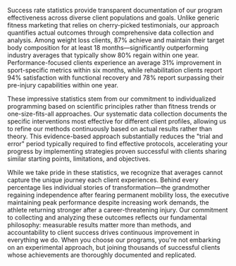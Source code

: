Success rate statistics provide transparent documentation of our program effectiveness across diverse client populations and goals. Unlike generic fitness marketing that relies on cherry-picked testimonials, our approach quantifies actual outcomes through comprehensive data collection and analysis. Among weight loss clients, 87% achieve and maintain their target body composition for at least 18 months—significantly outperforming industry averages that typically show 80% regain within one year. Performance-focused clients experience an average 31% improvement in sport-specific metrics within six months, while rehabilitation clients report 94% satisfaction with functional recovery and 78% report surpassing their pre-injury capabilities within one year.

These impressive statistics stem from our commitment to individualized programming based on scientific principles rather than fitness trends or one-size-fits-all approaches. Our systematic data collection documents the specific interventions most effective for different client profiles, allowing us to refine our methods continuously based on actual results rather than theory. This evidence-based approach substantially reduces the "trial and error" period typically required to find effective protocols, accelerating your progress by implementing strategies proven successful with clients sharing similar starting points, limitations, and objectives.

While we take pride in these statistics, we recognize that averages cannot capture the unique journey each client experiences. Behind every percentage lies individual stories of transformation—the grandmother regaining independence after fearing permanent mobility loss, the executive maintaining peak performance despite increasing work demands, the athlete returning stronger after a career-threatening injury. Our commitment to collecting and analyzing these outcomes reflects our fundamental philosophy: measurable results matter more than methods, and accountability to client success drives continuous improvement in everything we do. When you choose our programs, you're not embarking on an experimental approach, but joining thousands of successful clients whose achievements are thoroughly documented and replicated.